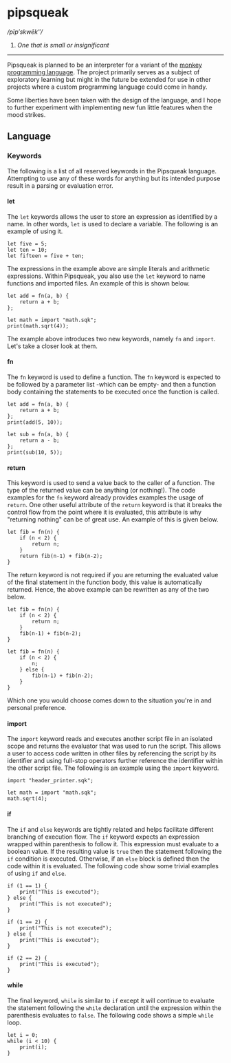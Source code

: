 # pipsqueak
*/pĭp′skwēk″/*
1. *One that is small or insignificant*
---
Pipsqueak is planned to be an interpreter for a variant of the
[monkey programming language](https://monkeylang.org/). The project primarily serves as a subject of exploratory 
learning but might in the future be extended for use in other projects where a custom programming language could come 
in handy. 

Some liberties have been taken with the design of the language, and I hope to further experiment with implementing new 
fun little features when the mood strikes.

## Language
### Keywords
The following is a list of all reserved keywords in the Pipsqueak language. Attempting to use any of these words for 
anything but its intended purpose result in a parsing or evaluation error.

#### let 
The `let` keywords allows the user to store an expression as identified by a name. In other words, `let` is used to 
declare a variable. The following is an example of using it.
```
let five = 5;
let ten = 10;
let fifteen = five + ten;
```
The expressions in the example above are simple literals and arithmetic expressions. Within Pipsqueak, you also use the 
`let` keyword to name functions and imported files. An example of this is shown below.
```
let add = fn(a, b) {
    return a + b;
};

let math = import "math.sqk";
print(math.sqrt(4));
```
The example above introduces two new keywords, namely `fn` and `import`. Let's take a closer look at them.

#### fn
The `fn` keyword is used to define a function. The `fn` keyword is expected to be followed by a parameter list -which 
can be empty- and then a function body containing the statements to be executed once the function is called. 
```
let add = fn(a, b) {
    return a + b;
};
print(add(5, 10));

let sub = fn(a, b) {
    return a - b;
};
print(sub(10, 5));
```

#### return
This keyword is used to send a value back to the caller of a function. The type of the returned value can be anything 
(or nothing!). The code examples for the `fn` keyword already provides examples the usage of `return`. One other useful 
attribute of the `return` keyword is that it breaks the control flow from the point where it is evaluated, this 
attribute is why "returning nothing" can be of great use. An example of this is given below.
```
let fib = fn(n) {
    if (n < 2) {
        return n;
    }
    return fib(n-1) + fib(n-2);
}
```
The return keyword is not required if you are returning the evaluated value of the final statement in the function body,
this value is automatically returned. Hence, the above example can be rewritten as any of the two below.
```
let fib = fn(n) {
    if (n < 2) {
        return n;
    }
    fib(n-1) + fib(n-2);
}
```
```
let fib = fn(n) {
    if (n < 2) {
        n;
    } else {
        fib(n-1) + fib(n-2);
    }
}
```
Which one you would choose comes down to the situation you're in and personal preference.

#### import
The `import` keyword reads and executes another script file in an isolated scope and returns the evaluator that was used 
to run the script. This allows a user to access code written in other files by referencing the script by its identifier 
and using full-stop operators further reference the identifier within the other script file. The following is an example 
using the `import` keyword.
```
import "header_printer.sqk";

let math = import "math.sqk";
math.sqrt(4);
```

#### if 
The `if` and `else` keywords are tightly related and helps facilitate different branching of execution flow. The `if` 
keyword expects an expression wrapped within parenthesis to follow it. This expression must evaluate to a boolean value. 
If the resulting value is `true` then the statement following the `if` condition is executed. Otherwise, if an `else` 
block is defined then the code within it is evaluated. The following code show some trivial examples of using `if` and 
`else`.
```
if (1 == 1) {
    print("This is executed");
} else {
    print("This is not executed");
}

if (1 == 2) {
    print("This is not executed");
} else {
    print("This is executed");
}

if (2 == 2) {
    print("This is executed");
}
```

#### while 
The final keyword, `while` is similar to `if` except it will continue to evaluate the statement following the `while` 
declaration until the expression within the parenthesis evaluates to `false`. The following code shows a simple `while` 
loop.
```
let i = 0;
while (i < 10) {
    print(i);
}
```